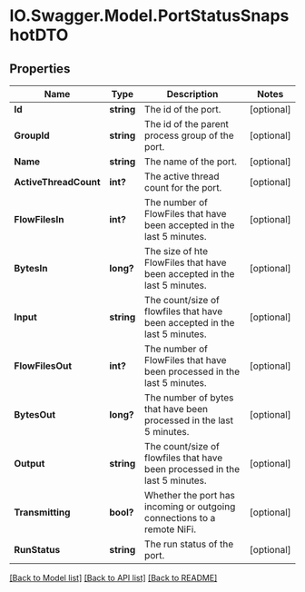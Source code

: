 # IO.Swagger.Model.PortStatusSnapshotDTO
## Properties

Name | Type | Description | Notes
------------ | ------------- | ------------- | -------------
**Id** | **string** | The id of the port. | [optional] 
**GroupId** | **string** | The id of the parent process group of the port. | [optional] 
**Name** | **string** | The name of the port. | [optional] 
**ActiveThreadCount** | **int?** | The active thread count for the port. | [optional] 
**FlowFilesIn** | **int?** | The number of FlowFiles that have been accepted in the last 5 minutes. | [optional] 
**BytesIn** | **long?** | The size of hte FlowFiles that have been accepted in the last 5 minutes. | [optional] 
**Input** | **string** | The count/size of flowfiles that have been accepted in the last 5 minutes. | [optional] 
**FlowFilesOut** | **int?** | The number of FlowFiles that have been processed in the last 5 minutes. | [optional] 
**BytesOut** | **long?** | The number of bytes that have been processed in the last 5 minutes. | [optional] 
**Output** | **string** | The count/size of flowfiles that have been processed in the last 5 minutes. | [optional] 
**Transmitting** | **bool?** | Whether the port has incoming or outgoing connections to a remote NiFi. | [optional] 
**RunStatus** | **string** | The run status of the port. | [optional] 

[[Back to Model list]](../README.md#documentation-for-models) [[Back to API list]](../README.md#documentation-for-api-endpoints) [[Back to README]](../README.md)


